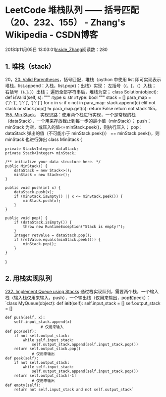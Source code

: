 
# LeetCode 堆栈队列  —— 括号匹配（20、232、155） - Zhang's Wikipedia - CSDN博客


2018年11月05日 13:03:01[Inside_Zhang](https://me.csdn.net/lanchunhui)阅读数：280



## 1. 堆栈（stack）
20，[20. Valid Parentheses](https://leetcode.com/problems/valid-parentheses/description/)，括号匹配，堆栈（python 中使用 list 即可实现表示堆栈，list.append：入栈，list.pop()：出栈）实现：
左括号（(、[、{）入栈；
右括号（)、]、}）出栈；
遍历全部字符串后，堆栈为空；
class Solution(object):
    def isValid(self, s):
        """
        :type s: str
        :rtype: bool
        """
        stack = []
        para_map = {')':'(', ']':'[', '}':'{'}
        for c in s:
            if c not in para_map:
                stack.append(c)
            elif not stack or stack.pop() != para_map.get(c):
                return False
        return not stack
155，[155. Min Stack](https://leetcode.com/problems/min-stack/)，
实现思路：使用两个栈进行实现，一个是常规的栈（dataStack），一个用来存放截止到每一步的最小值（minStack）；
push：minStack 为空，或压入的值<=minStack.peek()，则执行压入；
pop：dataStack 弹出的值（不可能小于 minStack.peek()） == minStack.peek()，则 minStack 也进行弹出
class MinStack {
    
    private Stack<Integer> dataStack;
    private Stack<Integer> minStack;
    
    /** initialize your data structure here. */
    public MinStack() {
        dataStack = new Stack<>();
        minStack = new Stack<>();
    }
    
    public void push(int x) {
        dataStack.push(x);
        if (minStack.isEmpty() || x <= minStack.peek()) {
            minStack.push(x);
        }
    }
    
    public void pop() {
        if (dataStack.isEmpty()) {
            throw new RuntimeException("Stack is empty!");
        }
        Integer retValue = dataStack.pop();
        if (retValue.equals(minStack.peek())) {
            minStack.pop();
        }        
    }
}
## 2. 用栈实现队列
[232. Implement Queue using Stacks](https://leetcode.com/problems/implement-queue-using-stacks/description/)
通过栈实现队列，需要两个栈，一个输入栈（输入栈仅用来输入，push），一个输出栈（仅用来输出，pop和peek）：
`class MyQueue(object):
    def __init__(self):
        self.input_stack = []
        self.output_stack = []
        
    def push(self, x):
        self.input_stack.append(x)
        			# 仅用来输入
    def pop(self):
        if not self.output_stack:
            while self.input_stack:
                self.output_stack.append(self.input_stack.pop())
        return self.output_stack.pop()
        		# 仅用来输出
    def peek(self):
        if not self.output_stack:
            while self.input_stack:
                self.output_stack.append(self.input_stack.pop())
        return self.output_stack[-1]
        		# 仅用来输出
    def empty(self):
        return not self.input_stack and not self.output_stack`

